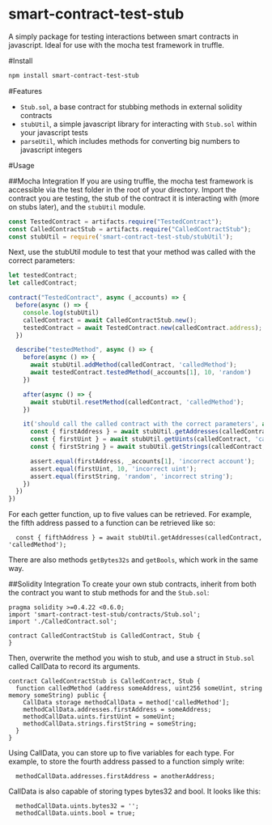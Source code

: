 # smart-contract-test-stub

A simply package for testing interactions between smart contracts in javascript. Ideal for use with the mocha test framework in truffle.

#Install
```bash
npm install smart-contract-test-stub
```

#Features
- `Stub.sol`, a base contract for stubbing methods in external solidity contracts
- `stubUtil`, a simple javascript library for interacting with `Stub.sol` within your javascript tests
- `parseUtil`, which includes methods for converting big numbers to javascript integers

#Usage

##Mocha Integration
If you are using truffle, the mocha test framework is accessible via the test folder in the root of your directory. Import the contract you are testing, the stub of the contract it is interacting with (more on stubs later), and the `stubUtil` module.

```javascript
const TestedContract = artifacts.require("TestedContract");
const CalledContractStub = artifacts.require("CalledContractStub");
const stubUtil = require('smart-contract-test-stub/stubUtil');
```

Next, use the stubUtil module to test that your method was called with the correct parameters:

```javascript
let testedContract;
let calledContract;

contract("TestedContract", async (_accounts) => {
  before(async () => {
    console.log(stubUtil)
    calledContract = await CalledContractStub.new();
    testedContract = await TestedContract.new(calledContract.address);
  })

  describe("testedMethod", async () => {
    before(async () => {
      await stubUtil.addMethod(calledContract, 'calledMethod');
      await testedContract.testedMethod(_accounts[1], 10, 'random')
    })

    after(async () => {
      await stubUtil.resetMethod(calledContract, 'calledMethod');
    })

    it('should call the called contract with the correct parameters', async () => {
      const { firstAddress } = await stubUtil.getAddresses(calledContract, 'calledMethod');
      const { firstUint } = await stubUtil.getUints(calledContract, 'calledMethod');
      const { firstString } = await stubUtil.getStrings(calledContract, 'calledMethod');

      assert.equal(firstAddress, _accounts[1], 'incorrect account');
      assert.equal(firstUint, 10, 'incorrect uint');
      assert.equal(firstString, 'random', 'incorrect string');
    })
  })
})
```

For each getter function, up to five values can be retrieved. For example, the fifth address passed to a function can be retrieved like so:

```solidity
  const { fifthAddress } = await stubUtil.getAddresses(calledContract, 'calledMethod');
```

There are also methods `getBytes32s` and `getBools`, which work in the same way.

##Solidity Integration
To create your own stub contracts, inherit from both the contract you want to stub methods for and the `Stub.sol`:

```solidity
pragma solidity >=0.4.22 <0.6.0;
import 'smart-contract-test-stub/contracts/Stub.sol';
import './CalledContract.sol';

contract CalledContractStub is CalledContract, Stub {
}
```

Then, overwrite the method you wish to stub, and use a struct in `Stub.sol` called CallData to record its arguments.

```solidity
contract CalledContractStub is CalledContract, Stub {
  function calledMethod (address someAddress, uint256 someUint, string memory someString) public {
    CallData storage methodCallData = method['calledMethod'];
    methodCallData.addresses.firstAddress = someAddress;
    methodCallData.uints.firstUint = someUint;
    methodCallData.strings.firstString = someString;
  }
}
```
Using CallData, you can store up to five variables for each type. For example, to store the fourth address passed to a function simply write:

```solidity
  methodCallData.addresses.firstAddress = anotherAddress;
```

CallData is also capable of storing types bytes32 and bool. It looks like this:
```solidity
  methodCallData.uints.bytes32 = '';
  methodCallData.uints.bool = true;
```
